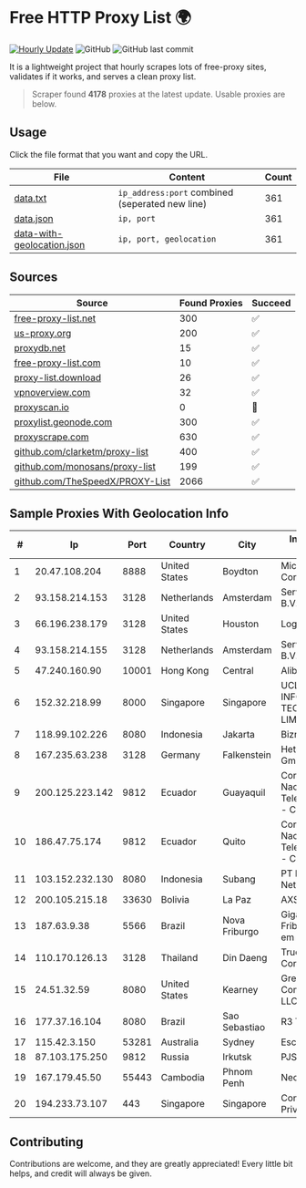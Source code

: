 
# Free HTTP Proxy List 🌍

[![Hourly Update](https://github.com/mertguvencli/http-proxy-list/actions/workflows/main.yml/badge.svg?branch=main)](https://github.com/mertguvencli/http-proxy-list/actions/workflows/main.yml)
![GitHub](https://img.shields.io/github/license/mertguvencli/http-proxy-list)
![GitHub last commit](https://img.shields.io/github/last-commit/mertguvencli/http-proxy-list)

It is a lightweight project that hourly scrapes lots of free-proxy sites, validates if it works, and serves a clean proxy list.


> Scraper found **4178** proxies at the latest update. Usable proxies are below.

## Usage

Click the file format that you want and copy the URL.


|File|Content|Count|
|----|-------|-----|
|[data.txt](https://raw.githubusercontent.com/mertguvencli/http-proxy-list/main/proxy-list/data.txt)|`ip_address:port` combined (seperated new line)|361|
|[data.json](https://raw.githubusercontent.com/mertguvencli/http-proxy-list/main/proxy-list/data.json)|`ip, port`|361|
|[data-with-geolocation.json](https://raw.githubusercontent.com/mertguvencli/http-proxy-list/main/proxy-list/data-with-geolocation.json)|`ip, port, geolocation`|361|

## Sources

|Source|Found Proxies|Succeed|
|------|-------------|-------|
|[free-proxy-list.net](https://free-proxy-list.net)|300|✅|
|[us-proxy.org](https://www.us-proxy.org)|200|✅|
|[proxydb.net](http://proxydb.net)|15|✅|
|[free-proxy-list.com](https://free-proxy-list.com/?page=&port=&type%5B%5D=http&type%5B%5D=https&up_time=0&search=Search)|10|✅|
|[proxy-list.download](https://www.proxy-list.download/HTTP)|26|✅|
|[vpnoverview.com](https://vpnoverview.com/privacy/anonymous-browsing/free-proxy-servers)|32|✅|
|[proxyscan.io](https://www.proxyscan.io)|0|🚫|
|[proxylist.geonode.com](https://proxylist.geonode.com/api/proxy-list?limit=300&page=1&sort_by=lastChecked&sort_type=desc&protocols=http,https)|300|✅|
|[proxyscrape.com](https://api.proxyscrape.com/v2/?request=displayproxies&protocol=http&timeout=10000&country=all&ssl=all&anonymity=all)|630|✅|
|[github.com/clarketm/proxy-list](https://raw.githubusercontent.com/clarketm/proxy-list/master/proxy-list-raw.txt)|400|✅|
|[github.com/monosans/proxy-list](https://raw.githubusercontent.com/monosans/proxy-list/main/proxies/http.txt)|199|✅|
|[github.com/TheSpeedX/PROXY-List](https://raw.githubusercontent.com/TheSpeedX/PROXY-List/master/http.txt)|2066|✅|


## Sample Proxies With Geolocation Info

|#|Ip|Port|Country|City|Internet Service Provider|
|-|--|----|-------|----|-------------------------|
|1|20.47.108.204|8888|United States|Boydton|Microsoft Corporation|
|2|93.158.214.153|3128|Netherlands|Amsterdam|Serverius Holding B.V.|
|3|66.196.238.179|3128|United States|Houston|Logix|
|4|93.158.214.155|3128|Netherlands|Amsterdam|Serverius Holding B.V.|
|5|47.240.160.90|10001|Hong Kong|Central|Alibaba.com LLC|
|6|152.32.218.99|8000|Singapore|Singapore|UCLOUD INFORMATION TECHNOLOGY (HK) LIMITED|
|7|118.99.102.226|8080|Indonesia|Jakarta|Biznet Metronet|
|8|167.235.63.238|3128|Germany|Falkenstein|Hetzner Online GmbH|
|9|200.125.223.142|9812|Ecuador|Guayaquil|Corporacion Nacional De Telecomunicaciones - CNT EP|
|10|186.47.75.174|9812|Ecuador|Quito|Corporacion Nacional De Telecomunicaciones - CNT EP|
|11|103.152.232.130|8080|Indonesia|Subang|PT Kingpolah Network Solutions|
|12|200.105.215.18|33630|Bolivia|La Paz|AXS Bolivia S. A.|
|13|187.63.9.38|5566|Brazil|Nova Friburgo|Gigalink de Nova Friburgo Soluções em Rede Multimi|
|14|110.170.126.13|3128|Thailand|Din Daeng|True Internet Corporation CO. Ltd.|
|15|24.51.32.59|8080|United States|Kearney|Great Plains Communications LLC|
|16|177.37.16.104|8080|Brazil|Sao Sebastiao|R3 TELECOM|
|17|115.42.3.150|53281|Australia|Sydney|Escapenet Pty Ltd|
|18|87.103.175.250|9812|Russia|Irkutsk|PJSC Rostelecom|
|19|167.179.45.50|55443|Cambodia|Phnom Penh|NeocomISP Limited|
|20|194.233.73.107|443|Singapore|Singapore|Contabo Asia Private Limited|



## Contributing

Contributions are welcome, and they are greatly appreciated! Every
little bit helps, and credit will always be given.

